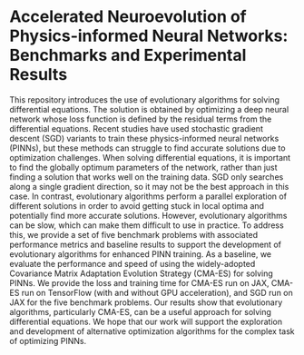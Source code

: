 # Accelerated Neuroevolution of Physics-informed Neural Networks: Benchmarks and Experimental Results

This repository introduces the use of evolutionary algorithms for solving differential equations. The solution is obtained by optimizing a deep neural network whose loss function is defined by the residual terms from the differential equations. Recent studies have used stochastic gradient descent (SGD) variants to train these physics-informed neural networks (PINNs), but these methods can struggle to find accurate solutions due to optimization challenges. When solving differential equations, it is important to find the globally optimum parameters of the network, rather than just finding a solution that works well on the training data. SGD only searches along a single gradient direction, so it may not be the best approach in this case. In contrast, evolutionary algorithms perform a parallel exploration of different solutions in order to avoid getting stuck in local optima and potentially find more accurate solutions. However, evolutionary algorithms can be slow, which can make them difficult to use in practice. To address this, we provide a set of five benchmark problems with associated performance metrics and baseline results to support the development of evolutionary algorithms for enhanced PINN training. As a baseline, we evaluate the performance and speed of using the widely-adopted Covariance Matrix Adaptation Evolution Strategy (CMA-ES) for solving PINNs. We provide the loss and training time for CMA-ES run on JAX, CMA-ES run on TensorFlow (with and without GPU acceleration), and SGD run on JAX for the five benchmark problems. Our results show that evolutionary algorithms, particularly CMA-ES, can be a useful approach for solving differential equations. We hope that our work will support the exploration and development of alternative optimization algorithms for the complex task of optimizing PINNs.
